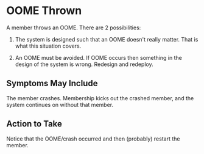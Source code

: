 # OOME Thrown
A member throws an OOME.
There are 2 possibilities:

1. The system is designed such that an OOME doesn't really matter.
That is what this situation covers.

2. An OOME must be avoided.  If OOME occurs then something in the design of the system is wrong.  Redesign and redeploy.

## Symptoms May Include
The member crashes.
Membership kicks out the crashed member,
and the system continues on without that member.

## Action to Take
Notice that the OOME/crash occurred and then (probably) restart the member.
